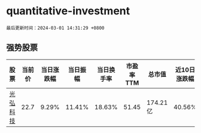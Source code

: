 # quantitative-investment

`最后更新时间：2024-03-01 14:31:29 +0800`

## 强势股票

|股票|当前价|当日涨跌幅|当日振幅|当日换手率|市盈率TTM|总市值|近10日涨跌幅|
|----|----|----|----|----|----|----|----|
|[光弘科技](https://xueqiu.com/S/SZ300735)|22.7|9.29%|11.41%|18.63%|51.45|174.21亿|40.56%|
